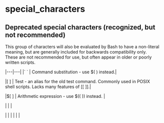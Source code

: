 special_characters
==================



## Deprecated special characters (recognized, but not recommended)

This group of characters will also be evaluated by Bash to have a non-literal meaning, but are generally included for backwards compatibility only. These are not recommended for use, but often appear in older or poorly written scripts.

|---|---|
|\` `   |   Command substitution - use $( ) instead.|

|[ ]    |   Test - an alias for the old test command. Commonly used in POSIX shell scripts. Lacks many features of [[ ]].|

|$[ ]   |   Arithmetic expression - use $(( )) instead. |



|  |  |

|  |  |
|  |  |
